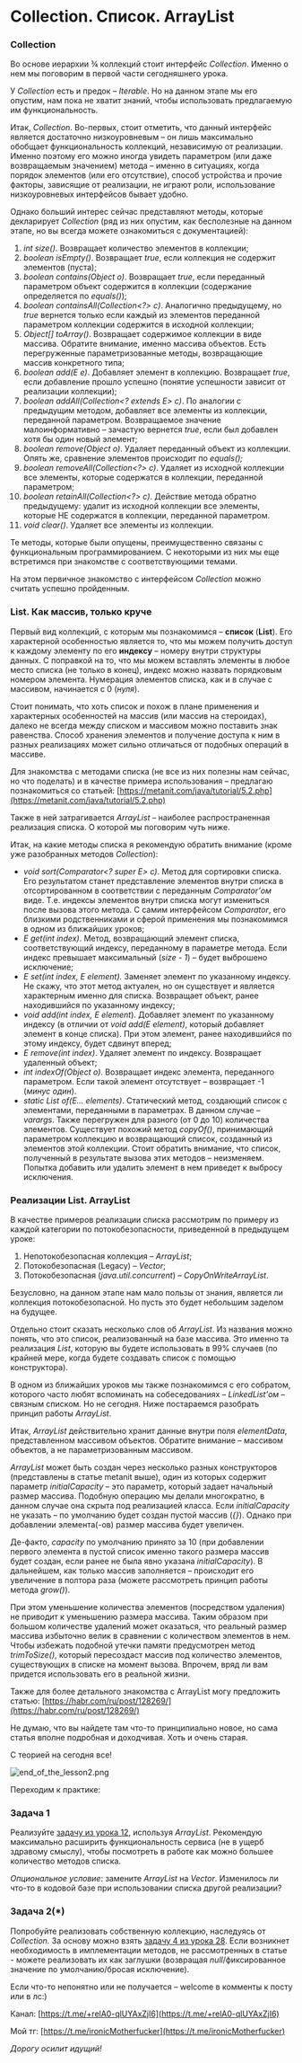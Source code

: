 Collection. Список. ArrayList
=============================

### Collection

Во основе иерархии ¾ коллекций стоит интерфейс _Collection_. Именно о нем мы поговорим в первой части сегодняшнего урока.

У _Collection_ есть и предок – _Iterable_. Но на данном этапе мы его опустим, нам пока не хватит знаний, чтобы использовать предлагаемую им функциональность.

Итак, _Collection_. Во-первых, стоит отметить, что данный интерфейс является достаточно низкоуровневым – он лишь максимально обобщает функциональность коллекций, независимую от реализации. Именно поэтому его можно иногда увидеть параметром (или даже возвращаемым значением) метода – именно в ситуациях, когда порядок элементов (или его отсутствие), способ устройства и прочие факторы, зависящие от реализации, не играют роли, использование низкоуровневых интерфейсов бывает удобно.

Однако больший интерес сейчас представляют методы, которые декларирует _Collection_ (ряд из них опустим, как бесполезные на данном этапе, но вы всегда можете ознакомиться с документацией):

1.  _int size()_. Возвращает количество элементов в коллекции;
2.  _boolean isEmpty()_. Возвращает _true_, если коллекция не содержит элементов (пуста);
3.  _boolean contains(Object o)_. Возвращает _true_, если переданный параметром объект содержится в коллекции (содержание определяется по _equals()_);
4.  _boolean containsAll(Collection<?> c)_. Аналогично предыдущему, но _true_ вернется только если каждый из элементов переданной параметром коллекции содержится в исходной коллекции;
5.  _Object\[\] toArray()_. Возвращает содержимое коллекции в виде массива. Обратите внимание, именно массива объектов. Есть перегруженные параметризованные методы, возвращающие массив конкретного типа;
6.  _boolean add(E e)_. Добавляет элемент в коллекцию. Возвращает _true_, если добавление прошло успешно (понятие успешности зависит от реализации коллекции);
7.  _boolean addAll(Collection<? extends E> c)_. По аналогии с предыдущим методом, добавляет все элементы из коллекции, переданной параметром. Возвращаемое значение малоинформативно – зачастую вернется _true_, если был добавлен хотя бы один новый элемент;
8.  _boolean remove(Object o)_. Удаляет переданный объект из коллекции. Опять же, сравнение элементов происходит по _equals();_
9.  _boolean removeAll(Collection<?> c)_. Удаляет из исходной коллекции все элементы, которые содержатся в коллекции, переданной параметром;
10.  _boolean retainAll(Collection<?> c)_. Действие метода обратно предыдущему: удалит из исходной коллекции все элементы, которые НЕ содержатся в коллекции, переданной параметром.
11.  _void clear()_. Удаляет все элементы из коллекции.

Те методы, которые были опущены, преимущественно связаны с функциональным программированием. С некоторыми из них мы еще встретимся при знакомстве с соответствующими темами.

На этом первичное знакомство с интерфейсом _Collection_ можно считать успешно пройденным.


### List. Как массив, только круче

Первый вид коллекций, с которым мы познакомимся – **список** (**List**). Его характерной особенностью является то, что мы можем получить доступ к каждому элементу по его **индексу** – номеру внутри структуры данных. С поправкой на то, что мы можем вставлять элементы в любое место списка (не только в конец), индекс можно назвать порядковым номером элемента. Нумерация элементов списка, как и в случае с массивом, начинается с 0 (_нуля_).

Стоит понимать, что хоть список и похож в плане применения и характерных особенностей на массив (или массив на стероидах), далеко не всегда между списком и массивом можно поставить знак равенства. Способ хранения элементов и получение доступа к ним в разных реализациях может сильно отличаться от подобных операций в массиве.

Для знакомства с методами списка (не все из них полезны нам сейчас, но что поделать) и в качестве примера использования – предлагаю познакомиться со статьей: [https://metanit.com/java/tutorial/5.2.php](https://metanit.com/java/tutorial/5.2.php)

Также в ней затрагивается _ArrayList_ – наиболее распространенная реализация списка. О которой мы поговорим чуть ниже.

Итак, на какие методы списка я рекомендую обратить внимание (кроме уже разобранных методов _Collection_):

* _void sort(Comparator<? super E> c)_. Метод для сортировки списка. Его результатом станет представление элементов внутри списка в отсортированном в соответствии с переданным _Comparator’ом_ виде. Т.е. индексы элементов внутри списка могут измениться после вызова этого метода. С самим интерфейсом _Comparator_, его близкими родственниками и сферой применения мы познакомимся в одном из ближайших уроков;
* _E get(int index)_. Метод, возвращающий элемент списка, соответствующий индексу, переданному в параметре метода. Если индекс превышает максимальный (_size - 1_) – будет выброшено исключение;
* _E set(int index, E element)._ Заменяет элемент по указанному индексу. Не скажу, что этот метод актуален, но он существует и является характерным именно для списка. Возвращает объект, ранее находившийся по указанному индексу;
* _void add(int index, E element_). Добавляет элемент по указанному индексу (в отличии от _void add(E element)_, который добавляет элемент в конце списка). При этом элемент, ранее находившийся по этому индексу, будет сдвинут вперед;
* _E remove(int index)_. Удаляет элемент по индексу. Возвращает удаленный объект;
* _int indexOf(Object o)_. Возвращает индекс элемента, переданного параметром. Если такой элемент отсутствует – возвращает -1 (_минус один_).
* _static <E> List<E> of(E... elements)_. Статический метод, создающий список с элементами, переданными в параметрах. В данном случае – _varargs_. Также перегружен для разного (от 0 до 10) количества элементов. Существует похожий метод _copyOf()_, принимающий параметром коллекцию и возвращающий список, созданный из элементов этой коллекции. Стоит обратить внимание, что список, полученный в результате вызова этих методов – неизменяем. Попытка добавить или удалить элемент в нем приведет к выбросу исключения.


### Реализации List. ArrayList

В качестве примеров реализации списка рассмотрим по примеру из каждой категории по потокобезопасности, приведенной в предыдущем уроке:

1.  Непотокобезопасная коллекция – _ArrayList_;
2.  Потокобезопасная (Legacy) – _Vector_;
3.  Потокобезопасная (_java.util.concurrent_) – _CopyOnWriteArrayList_.

Безусловно, на данном этапе нам мало пользы от знания, является ли коллекция потокобезопасной. Но пусть это будет небольшим заделом на будущее.

Отдельно стоит сказать несколько слов об _ArrayList_. Из названия можно понять, что это список, реализованный на базе массива. Это именно та реализация _List_, которую вы будете использовать в 99% случаев (по крайней мере, когда будете создавать список с помощью конструктора).

В одном из ближайших уроков мы также познакомимся с его собратом, которого часто любят вспоминать на собеседованиях – _LinkedList’ом_ – связным списком. Но не сегодня. Ниже постараемся разобрать принцип работы _ArrayList_.

Итак, _ArrayList_ действительно хранит данные внутри поля _elementData_, представленном массивом объектов. Обратите внимание – массивом объектов, а не параметризованным массивом.

_ArrayList_ может быть создан через несколько разных конструкторов (представлены в статье metanit выше), один из которых содержит параметр _initialCapacity_ – это параметр, который задает начальный размер массива. Подобную операцию мы делали многократно, в данном случае она скрыта под реализацией класса. Если _initialCapacity_ не указать – по умолчанию будет создан пустой массив (_{}_). Однако при добавлении элемента(-ов) размер массива будет увеличен.

Де-факто, _capacity_ по умолчанию принято за 10 (при добавлении первого элемента в пустой список именно такого размера массив будет создан, если ранее не была явно указана _initialCapacity_). В дальнейшем, как только массив заполняется – происходит его увеличение в полтора раза (можете рассмотреть принцип работы метода _grow()_).

При этом уменьшение количества элементов (посредством удаления) не приводит к уменьшению размера массива. Таким образом при большом количестве удалений может оказаться, что реальный размер массива избыточно велик в сравнении с количеством элементов в нем. Чтобы избежать подобной утечки памяти предусмотрен метод _trimToSize()_, который пересоздаст массив под количество элементов, существующих в списке на момент вызова. Впрочем, вряд ли вам придется использовать его в реальной жизни.

Также для более детального знакомства с ArrayList могу предложить статью: [https://habr.com/ru/post/128269/](https://habr.com/ru/post/128269/)

Не думаю, что вы найдете там что-то принципиально новое, но сама статья вполне подробная и доходчивая. Хоть и очень старая.


С теорией на сегодня все!

![end_of_the_lesson2.png](..%2F..%2F..%2Ffile%2Fend_of_the_lesson2.png)

Переходим к практике:

### Задача 1

Реализуйте [задачу из урока 12](https://github.com/KFalcon2022/CounterAggregation), используя _ArrayList_. Рекомендую максимально расширить функциональность сервиса (не в ущерб здравому смыслу), чтобы посмотреть в работе как можно большее количество методов списка.

_Опциональное условие_: замените _ArrayList_ на _Vector_. Изменилось ли что-то в кодовой базе при использовании списка другой реализации?


### Задача 2(\*)

Попробуйте реализовать собственную коллекцию, наследуясь от _Collection._ За основу можно взять [задачу 4 из урока 28](https://github.com/KFalcon2022/practical-tasks/tree/master/src/com/walking/lesson28_generics1/task4). Если возникнет необходимость в имплементации методов, не рассмотренных в статье - можете реализовать их как заглушки (возвращая _null_/фиксированное значение по умолчанию/бросая исключение).


Если что-то непонятно или не получается – welcome в комменты к посту или в лс:)

Канал: [https://t.me/+relA0-qlUYAxZjI6](https://t.me/+relA0-qlUYAxZjI6)

Мой тг: [https://t.me/ironicMotherfucker](https://t.me/ironicMotherfucker)

_Дорогу осилит идущий!_